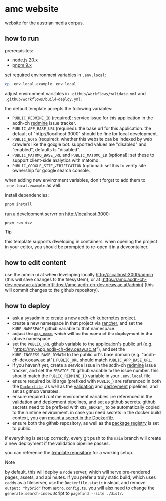 # amc website

website for the austrian media corpus.

## how to run

prerequisites:

- [node.js 20.x](https://nodejs.org/en/download)
- [pnpm 9.x](https://pnpm.io/installation)

set required environment variables in `.env.local`:

```bash
cp .env.local.example .env.local
```

adjust environment variables in `.github/workflows/validate.yml` and
`.github/workflows/build-deploy.yml`.

the default template accepts the following variables:

- `PUBLIC_REDMINE_ID` (required): service issue for this application in the acdh-ch
  [redmine](https://redmine.acdh.oeaw.ac.at) issue tracker.
- `PUBLIC_APP_BASE_URL` (required): the base url for this application. the default of
  "http://localhost:3000" should be fine for local development.
- `PUBLIC_BOTS` (required): whether this website can be indexed by web crawlers like the google bot.
  supported values are "disabled" and "enabled", defaults to "disabled".
- `PUBLIC_MATOMO_BASE_URL` and `PUBLIC_MATOMO_ID` (optional): set these to support client-side
  analytics with matomo.
- `PUBLIC_GOOGLE_SITE_VERIFICATION` (optional): set this to verify site ownership for google search
  console.

when adding new environment variables, don't forget to add them to `.env.local.example` as well.

install dependencies:

```bash
pnpm install
```

run a development server on [http://localhost:3000](http://localhost:3000):

```bash
pnpm run dev
```

> [!TIP]
>
> this template supports developing in containers. when opening the project in your editor, you
> should be prompted to re-open it in a devcontainer.

## how to edit content

use the admin ui at when developing locally
[http://localhost:3000/admin](http://localhost:3000/admin) (this will save changes to the
filesystem), or at
[https://amc.acdh-ch-dev.oeaw.ac.at/admin](https://amc.acdh-ch-dev.oeaw.ac.at/admin) (this will
commit changes to the github repository).

## how to deploy

- ask a sysadmin to create a new acdh-ch kubernetes project.
- create a new namespace in that project via [rancher](https://rancher.acdh-dev.oeaw.ac.at), and set
  the `KUBE_NAMESPACE` github variable to that namespace.
- adjust the [`app_name`](./.github/workflows/build-deploy.yml#L36), which will be the name of the
  deployment in the above namespace.
- set the `PUBLIC_URL` github variable to the application's public url (e.g.
  "https://my-app.acdh-ch-dev.oeaw.ac.at"), and set the `KUBE_INGRESS_BASE_DOMAIN` to the public
  url's base domain (e.g. "acdh-ch-dev.oeaw.ac.at"). `PUBLIC_URL` should match
  `PUBLIC_APP_BASE_URL`.
- if you haven't yet, create a service issue in the acdh-ch
  [redmine](https://redmine.acdh.oeaw.ac.at) issue tracker, and set the `SERVICE_ID` github variable
  to the issue number. this should match the `PUBLIC_REDMINE_ID` variable in your `.env.local` file.
- ensure required build args (prefixed with `PUBLIC_`) are referenced in both the
  [`Dockerfile`](./Dockerfile), as well as the [validation](./.github/workflows/validate.yml) and
  [deployment](./.github/workflows/build-deploy.yml) pipelines, and set as github variables.
- ensure required runtime environment variables are referenced in the
  [validation](./.github/workflows/validate.yml) and
  [deployment](./.github/workflows/build-deploy.yml) pipelines, and set as github secrets. github
  secrets need to be prefixed with `K8S_SECRET_` to be automatically copied to the runtime
  environment. in case you need secrets in the docker build context, you can
  [mount a secret in the Dockerfile](https://docs.docker.com/build/building/secrets/).
- ensure both the github repository, as well as the
  [package registry](https://github.com/orgs/acdh-oeaw/packages/container/my-app/settings) is set to
  public.

if everything is set up correctly, every git push to the `main` branch will create a new deployment
if the validation pipeline passes.

you can reference the [template repository](https://github.com/acdh-oeaw/template-website-astro) for
a working setup.

> [!NOTE]
>
> by default, this will deploy a `node` server, which will serve pre-rendered pages, assets, and api
> routes. if you prefer a truly static build, which uses `caddy` as a fileserver, use the
> `Dockerfile.static` instead, and remove `output: "hybrid"` from `astro.config.ts`. you will also
> need to change the `generate:search-index` script to `pagefind --site ./dist/`.
